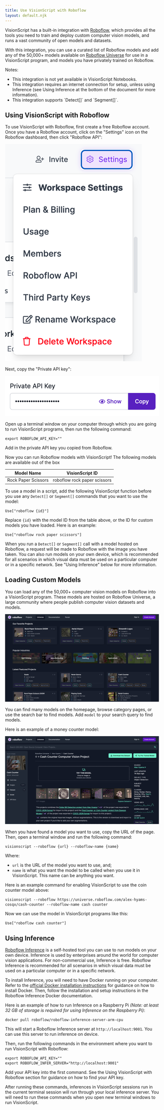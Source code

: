 ```yaml
---
title: Use VisionScript with Roboflow
layout: default.njk
---
```


VisionScript has a built-in integration with [Roboflow](https://roboflow.com), which provides all the tools you need to train and deploy custom computer vision models, and runs a vast community of open models and datasets.

With this integration, you can use a curated list of Roboflow models and add any of the 50,000+ models available on [Roboflow Universe](https://universe.roboflow.com) for use in a VisionScript program, and models you have privately trained on Roboflow.

<div class="callout info">
<p>Notes:</p>
<ul>
<li>This integration is not yet available in VisionScript Notebooks.</li>
<li>This integration requires an internet connection for setup, unless using Inference (see Using Inference at the bottom of the document for more information).</li>
<li>This integration supports `Detect[]` and `Segment[]`.</li>
</ul>
</div>

## Using VisionScript with Roboflow

To use VisionScript with Roboflow, first create a free Roboflow account. Once you have a Roboflow account, click on the "Settings" icon on the Roboflow dashboard, then click "Roboflow API":

![Roboflow API key menu](/assets/rf_api_menu.png)

Next, copy the "Private API key":

![Roboflow API key](/assets/rf_api_key.png)

Open up a terminal window on your computer through which you are going to run VisionScript programs, then run the following command:

```
export ROBOFLOW_API_KEY=""
```

Add in the private API key you copied from Roboflow.

Now you can run Roboflow models with VisionScript! The following models are available out of the box

| Model Name | VisionScript ID |
| --- | --- |
| Rock Paper Scissors | roboflow rock paper scissors |

To use a model in a script, add the following VisionScript function before you use any `Detect[]` or `Segment[]` commands that you want to use the model:

```
Use["roboflow {id}"]
```

Replace `{id}` with the model ID from the table above, or the ID for custom models you have loaded. Here is an example:

```
Use["roboflow rock paper scissors"]
```

When you run a `Detect[]` or `Segment[]` call with a model hosted on Roboflow, a request will be made to Roboflow with the image you have taken. You can also run models on your own device, which is recommended for all scenarios in which visual data must be used on a particular computer or in a specific network. See "Using Inference" below for more information.

## Loading Custom Models

You can load any of the 50,000+ computer vision models on Roboflow into a VisionScript program. These models are hosted on Roboflow Universe, a large community where people publish computer vision datasets and models.

![Roboflow Universe](/assets/rf_universe.png)

You can find many models on the homepage, browse category pages, or use the search bar to find models. Add `model` to your search query to find models.

Here is an example of a money counter model:

![Cash counter dataset and model homepage on Roboflow Universe](/assets/rf_cash_counter.png)

When you have found a model you want to use, copy the URL of the page. Then, open a terminal window and run the following command:

```
visionscript --roboflow {url} --roboflow-name {name}
```

Where:

- `url` is the URL of the model you want to use, and;
- `name` is what you want the model to be called when you use it in VisionScript. This name can be anything you want.

Here is an example command for enabling VisionScript to use the coin counter model above:

```
visionscript --roboflow https://universe.roboflow.com/alex-hyams-cosqx/cash-counter --roboflow-name cash counter
```

Now we can use the model in VisionScript programs like this:

```
Use["roboflow cash counter"]
```

## Using Inference

[Roboflow Inference](https://github.com/roboflow/inference) is a self-hosted tool you can use to run models on your own device. Inference is used by enterprises around the world for computer vision applications. For non-commercial use, Inference is free. Roboflow Inference is recommended for all scenarios in which visual data must be used on a particular computer or in a specific network.

To install Inference, you will need to have Docker running on your computer. Refer to the [official Docker installation instructions](https://docs.docker.com/engine/install/) for guidance on how to install Docker. Then, follow the installation and setup instructions in the Roboflow Inference Docker documentation. 

Here is an example of how to run Inference on a Raspberry Pi *(Note: at least 32 GB of storage is required for using Inference on the Raspberry Pi)*:

```
docker pull roboflow/roboflow-inference-server-arm-cpu
```

This will start a Roboflow Inference server at `http://localhost:9001`. You can use this server to run inference on device.

Then, run the following commands in the environment where you want to run VisionScript with Roboflow:

```
export ROBOFLOW_API_KEY=""
export ROBOFLOW_INFER_SERVER="http://localhost:9001"
```

Add your API key into the first command. See the Using VisionScript with Roboflow section for guidance on how to find your API key.

After running these commands, inferences in VisionScript sessions run in the current terminal session will run through your local inference server. You will need to run these commands when you open new terminal windows to run VisionScript.